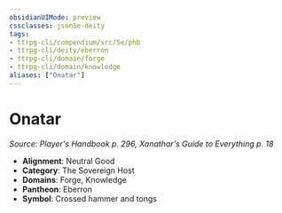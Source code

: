 ```yaml
---
obsidianUIMode: preview
cssclasses: json5e-deity
tags:
- ttrpg-cli/compendium/src/5e/phb
- ttrpg-cli/deity/eberron
- ttrpg-cli/domain/forge
- ttrpg-cli/domain/knowledge
aliases: ["Onatar"]
---
```

# Onatar
*Source: Player's Handbook p. 296, Xanathar's Guide to Everything p. 18* 

- **Alignment**: Neutral Good
- **Category**: The Sovereign Host
- **Domains**: Forge, Knowledge
- **Pantheon**: Eberron
- **Symbol**: Crossed hammer and tongs